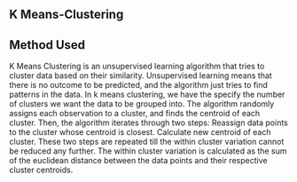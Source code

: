 ## K Means-Clustering 
## Method Used 

K Means Clustering is an unsupervised learning algorithm that tries to cluster data based on their similarity. 
Unsupervised learning means that there is no outcome to be predicted, and the algorithm just tries to find patterns in the data. In k means clustering, 
we have the specify the number of clusters we want the data to be grouped into. The algorithm randomly assigns each observation to a cluster, and finds the centroid of each cluster. 
Then, the algorithm iterates through two steps:
Reassign data points to the cluster whose centroid is closest. Calculate new centroid of each cluster. 
These two steps are repeated till the within cluster variation cannot be reduced any further. 
The within cluster variation is calculated as the sum of the euclidean distance between the data points and their respective cluster centroids.
